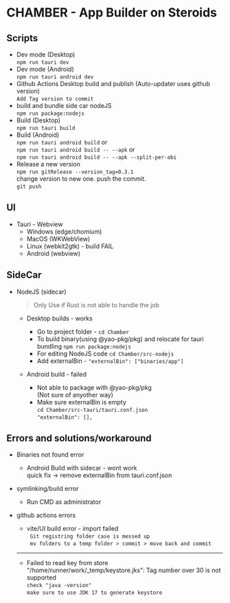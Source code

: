 # CHAMBER - App Builder on Steroids

## Scripts
 - Dev mode (Desktop)  
`npm run tauri dev`
 - Dev mode (Android)  
 `npm run tauri android dev`
 - Github Actions Desktop build and publish  (Auto-updater uses github version)   
 `Add Tag version to commit`
 - build and bundle side car nodeJS  
 `npm run package:nodejs`
 - Build (Desktop)  
 `npm run tauri build`
 - Build (Android)  
 `npm run tauri android build`  or  
 `npm run tauri android build -- --apk` or  
 `npm run tauri android build -- --apk --split-per-abi`
 - Release a new version  
 `npm run gitRelease --version_tag=0.3.1`  
  change version to new one. push the commit.  
  `git push`

## UI
 - Tauri - Webview 
   - Windows (edge/chomium)
   - MacOS (WKWebView) 
   - Linux (webkit2gtk) - build FAIL
   - Android (webview)
## SideCar
 - NodeJS (sidecar)
   >Only Use if Rust is not able to handle the job
   - Desktop builds - works
       - Go to project folder - `cd Chamber`
       - To build binary(using @yao-pkg/pkg) and relocate for tauri bundling   `npm run package:nodejs`
       - For editing NodeJS code `cd Chamber/src-nodejs`  
       - Add externalBin - `"externalBin": ["binaries/app"]`
      
   - Android build - failed  
       - Not able to package with @yao-pkg/pkg  
        (Not sure of anyother way)
       - Make sure externalBin is empty  
         `cd Chamber/src-tauri/tauri.conf.json`  
         `"externalBin": [],` 
       
## Errors and solutions/workaround
- Binaries not found error 
    - Android Build with sidecar - wont work  
       quick fix -> remove externalBin from tauri.conf.json

- symlinking/build error 
  - Run CMD as administrator  

- github actions errors
  - vite/UI build error - import failed  
  ` Git registring folder case is messed up`  
  ` mv folders to a temp folder > commit > move back and commit`  
  ---
  - Failed to read key from store "/home/runner/work/_temp/keystore.jks": Tag number over 30 is not supported  
  `check "java -version"`  
  `make sure to use JDK 17 to generate keystore`